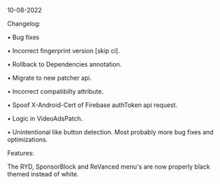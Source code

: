 10-08-2022

Changelog:

• Bug fixes

• Incorrect fingerprint version [skip ci].

• Rollback to Dependencies annotation.

• Migrate to new patcher api.

• Incorrect compatibilty attribute.

• Spoof X-Android-Cert of Firebase authToken api request.

• Logic in VideoAdsPatch.

• Unintentional like button detection.
  Most probably more bug fixes and optimizations.


Features:

The RYD, SponsorBlock and ReVanced menu's are now properly black themed instead of white.
